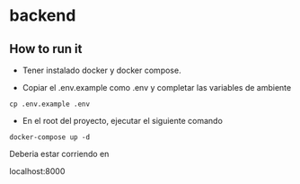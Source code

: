 # backend

## How to run it

- Tener instalado docker y docker compose.

- Copiar el .env.example como .env y completar las variables de ambiente

```
cp .env.example .env
```

- En el root del proyecto, ejecutar el siguiente comando

```
docker-compose up -d
```

Deberia estar corriendo en

localhost:8000